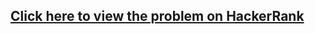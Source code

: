 ## [Click here to view the problem on HackerRank](https://www.hackerrank.com/challenges/staircase/problem)
